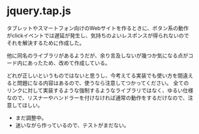 # jquery.tap.js

タブレットやスマートフォン向けのWebサイトを作るときに、ボタン系の動作がclickイベントでは遅延が発生し、気持ちのよいレスポンスが得られないので
それを解決するために作成した。

他に同名のライブラリがあるようだが、余り言及しないが幾つか気になる点がコード内にあったため、改めて作成している。

どれが正しいというものではないと思うし、今考えてる実装でも使い方を間違えると問題になる内容はあるので、使うなら注意してつかってください。
全てのリンクに対して実装するような強制するようなライブラリではなく、ゆるい仕様なので、リスナーやハンドラーを付けなければ通常の動作をするだけなので、注意してほしい。


* まだ調整中。
* 迷いながら作っているので、テストがまだない。
